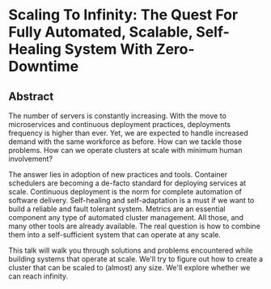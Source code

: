 # Scaling To Infinity: The Quest For Fully Automated, Scalable, Self-Healing System With Zero-Downtime

## Abstract

The number of servers is constantly increasing. With the move to microservices and continuous deployment practices, deployments frequency is higher than ever. Yet, we are expected to handle increased demand with the same workforce as before. How can we tackle those problems. How can we operate clusters at scale with minimum human involvement?

The answer lies in adoption of new practices and tools. Container schedulers are becoming a de-facto standard for deploying services at scale. Continuous deployment is the norm for complete automation of software delivery. Self-healing and self-adaptation is a must if we want to build a reliable and fault tolerant system. Metrics are an essential component any type of automated cluster management. All those, and many other tools are already available. The real question is how to combine them into a self-sufficient system that can operate at any scale.

This talk will walk you through solutions and problems encountered while building systems that operate at scale. We'll try to figure out how to create a cluster that can be scaled to (almost) any size. We'll explore whether we can reach infinity.